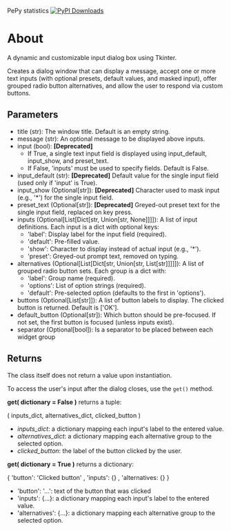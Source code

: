 PePy statistics 
[![PyPI Downloads](https://static.pepy.tech/badge/dynamicinputbox)](https://pepy.tech/projects/dynamicinputbox)

# About
A dynamic and customizable input dialog box using Tkinter.

Creates a dialog window that can display a message, 
accept one or more text inputs (with optional presets, default values, 
and masked input), offer grouped radio button alternatives, and allow 
the user to respond via custom buttons.

## Parameters
  * title (str): The window title. Default is an empty string.
  * message (str): An optional message to be displayed above inputs.
  * input (bool): **[Deprecated]**
    * If True, a single text input field is displayed using input_default, input_show, and preset_text.
    * If False, 'inputs' must be used to specify fields. Default is False.
  * input_default (str): **[Deprecated]** Default value for the single input field (used only if 'input' is True).
  * input_show (Optional[str]): **[Deprecated]** Character used to mask input (e.g., '*') for the single input field.
  * preset_text (Optional[str]): **[Deprecated]** Greyed-out preset text for the single input field, replaced on key press.
  * inputs (Optional[List[Dict[str, Union[str, None]]]]): A list of input definitions. Each input is a dict with optional keys:
    * 'label': Display label for the input field (required).
    * 'default': Pre-filled value.
    * 'show': Character to display instead of actual input (e.g., '*').
    * 'preset': Greyed-out prompt text, removed on typing.
  * alternatives (Optional[List[Dict[str, Union[str, List[str]]]]]): A list of grouped radio button sets. Each group is a dict with:
     * 'label': Group name (required).
     * 'options': List of option strings (required).
     * 'default': Pre-selected option (defaults to the first in 'options').
  * buttons (Optional[List[str]]): A list of button labels to display. The clicked button is returned. Default is ['OK'].
  * default_button (Optional[str]): Which button should be pre-focused. If not set, the first button is focused (unless inputs exist).
  * separator (Optional[bool]): Is a separator to be placed between each widget group

## Returns
The class itself does not return a value upon instantiation.

To access the user's input after the dialog closes, use the `get()` method.

**get( dictionary = False )** returns a tuple:

( inputs_dict, alternatives_dict, clicked_button )

  * _inputs_dict_: a dictionary mapping each input's label to the entered value.
  * _alternatives_dict_: a dictionary mapping each alternative group to the selected option.
  * _clicked_button_: the label of the button clicked by the user.

**get( dictionary = True )** returns a dictionary:

{ 'button': 'Clicked button' , 'inputs': {} , 'alternatives: {} }

  * 'button': '...': text of the button that was clicked
  * 'inputs': {...}: a dictionary mapping each input's label to the entered value.
  * 'alternatives': {...}: a dictionary mapping each alternative group to the selected option.
